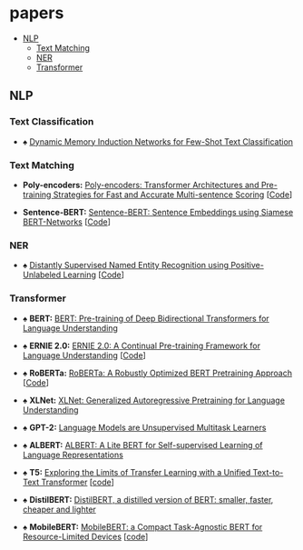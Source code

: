 # papers

<!-- vim-markdown-toc GFM -->

* [NLP](#nlp)
	* [Text Matching](#text-matching)
	* [NER](#ner)
	* [Transformer](#transformer)

<!-- vim-markdown-toc -->

## NLP

### Text Classification


+ &spades; [Dynamic Memory Induction Networks for Few-Shot Text Classification](https://arxiv.org/pdf/2005.05727.pdf)

### Text Matching

+ __Poly-encoders:__ [Poly-encoders: Transformer Architectures and Pre-training Strategies for Fast and Accurate Multi-sentence Scoring](https://arxiv.org/pdf/1905.01969.pdf)
\[[Code](https://github.com/sfzhou5678/PolyEncoder)\]


+ __Sentence-BERT:__ [Sentence-BERT: Sentence Embeddings using Siamese BERT-Networks](https://arxiv.org/pdf/1908.10084.pdf)
\[[Code](https://github.com/UKPLab/sentence-transformers)\]

### NER

+ &spades; [Distantly Supervised Named Entity Recognition using Positive-Unlabeled Learning](https://www.aclweb.org/anthology/P19-1231.pdf)
\[[Code](https://github.com/v-mipeng/LexiconNER)\]

### Transformer

+ &spades; __BERT:__ [BERT: Pre-training of Deep Bidirectional Transformers for Language Understanding](https://arxiv.org/pdf/1810.04805.pdf)

+ &spades; __ERNIE 2.0:__ [ERNIE 2.0: A Continual Pre-training Framework for Language Understanding](https://arxiv.org/pdf/1907.12412v1.pdf)
\[[Code](https://github.com/PaddlePaddle/ERNIE)\]

+ &spades; __RoBERTa:__ [RoBERTa: A Robustly Optimized BERT Pretraining Approach](https://arxiv.org/pdf/1907.11692v1.pdf)
\[[Code](https://github.com/pytorch/fairseq/)\]

+ &spades; __XLNet:__ [XLNet: Generalized Autoregressive Pretraining for Language Understanding](https://arxiv.org/pdf/1906.08237.pdf)

+ &spades; __GPT-2:__ [Language Models are Unsupervised Multitask Learners](https://www.ceid.upatras.gr/webpages/faculty/zaro/teaching/alg-ds/PRESENTATIONS/PAPERS/2019-Radford-et-al_Language-Models-Are-Unsupervised-Multitask-%20Learners.pdf)

+ &spades; __ALBERT:__ [ALBERT: A Lite BERT for Self-supervised Learning of Language Representations](https://arxiv.org/pdf/1909.11942.pdf)

+ &spades; __T5:__ [Exploring the Limits of Transfer Learning with a Unified Text-to-Text Transformer](https://arxiv.org/pdf/1910.10683.pdf)
\[[code](https://github.com/google-research/text-to-text-transfer-transformer)\]

+ &spades; __DistilBERT:__ [DistilBERT, a distilled version of BERT: smaller, faster, cheaper and lighter](https://arxiv.org/pdf/1910.01108.pdf)


+ &spades; __MobileBERT:__ [MobileBERT: a Compact Task-Agnostic BERT for Resource-Limited Devices](https://arxiv.org/pdf/2004.02984.pdf)
\[[code](https://github.com/google-research/google-research/tree/master/mobilebert)\]
